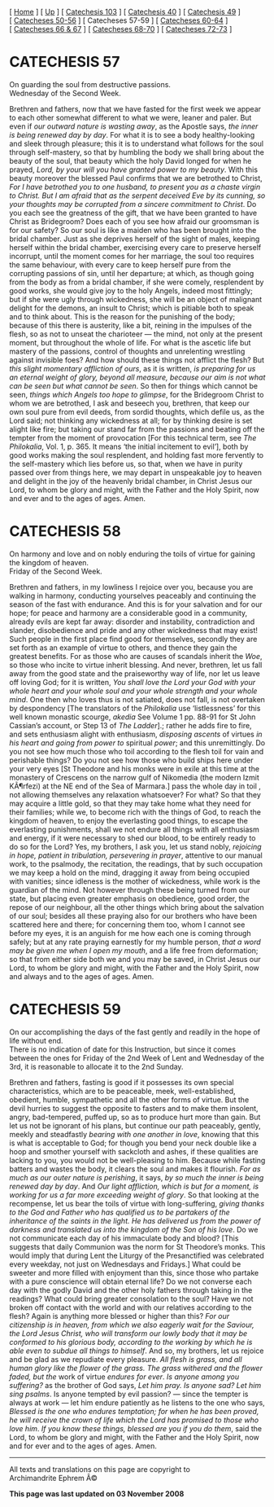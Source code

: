 \[ [Home](index.md) \] \[ [Up](lent.md) \]
\[ [Catechesis 103](catechesis_103.md) \]
\[ [Catechesis 40](ths40.md) \] \[ [Catechesis 49](catechesis_49.md) \]
\[ [Catecheses 50-56](ths50-56.md) \] \[ Catecheses 57-59 \]
\[ [Catecheses 60-64](ths60-64.md) \]
\[ [Catecheses 66 & 67](ths66-67.md) \]
\[ [Catecheses 68-70](ths68-70.md) \]
\[ [Catecheses 72-73](ths72-73.md) \]

CATECHESIS 57
=============

On guarding the soul from destructive passions.\
Wednesday of the Second Week.

Brethren and fathers, now that we have fasted for the first week we
appear to each other somewhat different to what we were, leaner and
paler. But even if *our outward nature is wasting away*, as the Apostle
says, *the inner is being renewed day by day*. For what it is to see a
body healthy-looking and sleek through pleasure; this it is to
understand what follows for the soul through self-mastery, so that by
humbling the body we shall bring about the beauty of the soul, that
beauty which the holy David longed for when he prayed, *Lord, by your
will you have granted power to my beauty*. With this beauty moreover the
blessed Paul confirms that we are betrothed to Christ, *For I have
betrothed you to one husband, to present you as a chaste virgin to
Christ. But I am afraid that as the serpent deceived Eve by its cunning,
so your thoughts may be corrupted from a sincere commitment to Christ*.
Do you each see the greatness of the gift, that we have been granted to
have Christ as Bridegroom? Does each of you see how afraid our groomsman
is for our safety? So our soul is like a maiden who has been brought
into the bridal chamber. Just as she deprives herself of the sight of
males, keeping herself within the bridal chamber, exercising every care
to preserve herself incorrupt, until the moment comes for her marriage,
the soul too requires the same behaviour, with every care to keep
herself pure from the corrupting passions of sin, until her departure;
at which, as though going from the body as from a bridal chamber, if she
were comely, resplendent by good works, she would give joy to the holy
Angels, indeed most fittingly; but if she were ugly through wickedness,
she will be an object of malignant delight for the demons, an insult to
Christ; which is pitiable both to speak and to think about. This is the
reason for the punishing of the body; because of this there is
austerity, like a bit, reining in the impulses of the flesh, so as not
to unseat the charioteer — the mind, not only at the present moment, but
throughout the whole of life. For what is the ascetic life but mastery
of the passions, control of thoughts and unrelenting wrestling against
invisible foes? And how should these things not afflict the flesh? But
*this slight momentary affliction of ours*, as it is written, *is
preparing for us an eternal weight of glory, beyond all measure, because
our aim is not what can be seen but what cannot be seen*. So then for
things which cannot be seen, *things which Angels too hope to glimpse*,
for the Bridegroom Christ to whom we are betrothed, I ask and beseech
you, brethren, that keep our own soul pure from evil deeds, from sordid
thoughts, which defile us, as the Lord said; not thinking any wickedness
at all; for by thinking desire is set alight like fire; but taking our
stand far from the passions and beating off the tempter from the moment
of provocation \[For this technical term, see *The Philokalia*, Vol. 1,
p. 365. It means ‘the initial incitement to evil’\], both by good works
making the soul resplendent, and holding fast more fervently to the
self-mastery which lies before us, so that, when we have in purity
passed over from things here, we may depart in unspeakable joy to heaven
and delight in the joy of the heavenly bridal chamber, in Christ Jesus
our Lord, to whom be glory and might, with the Father and the Holy
Spirit, now and ever and to the ages of ages. Amen.

CATECHESIS 58
=============

On harmony and love and on nobly enduring the toils of virtue for
gaining the kingdom of heaven.\
Friday of the Second Week.

Brethren and fathers, in my lowliness I rejoice over you, because you
are walking in harmony, conducting yourselves peaceably and continuing
the season of the fast with endurance. And this is for your salvation
and for our hope; for peace and harmony are a considerable good in a
community, already evils are kept far away: disorder and instability,
contradiction and slander, disobedience and pride and any other
wickedness that may exist! Such people in the first place find good for
themselves, secondly they are set forth as an example of virtue to
others, and thence they gain the greatest benefits. For as those who are
causes of scandals inherit the *Woe*, so those who incite to virtue
inherit blessing. And never, brethren, let us fall away from the good
state and the praiseworthy way of life, nor let us leave off loving God;
for it is written, *You shall love the Lord your God with your whole
heart and your whole soul and your whole strength and your whole mind*.
One then who loves thus is not satiated, does not fall, is not overtaken
by despondency \[The translators of the *Philokalia* use ‘listlessness’
for this well known monastic scourge, *akedia* See Volume 1 pp. 88-91
for St John Cassian’s account, or Step 13 of *The Ladder*\].; rather he
adds fire to fire, and sets enthusiasm alight with enthusiasm,
*disposing ascents* of virtues *in his heart and going from power to*
spiritual *power*; and this unremittingly. Do you not see how much those
who toil according to the flesh toil for vain and perishable things? Do
you not see how those who build ships here under your very eyes \[St
Theodore and his monks were in exile at this time at the monastery of
Crescens on the narrow gulf of Nikomedia (the modern Izmit KÃ¶rfezi) at
the NE end of the Sea of Marmara.\] pass the whole day in toil , not
allowing themselves any relaxation whatsoever? For what? So that they
may acquire a little gold, so that they may take home what they need for
their families; while we, to become rich with the things of God, to
reach the kingdom of heaven, to enjoy the everlasting good things, to
escape the everlasting punishments, shall we not endure all things with
all enthusiasm and energy, if it were necessary to shed our blood, to be
entirely ready to do so for the Lord? Yes, my brothers, I ask you, let
us stand nobly, *rejoicing in hope, patient in tribulation, persevering
in prayer*, attentive to our manual work, to the psalmody, the
recitation, the readings, that by such occupation we may keep a hold on
the mind, dragging it away from being occupied with vanities; since
idleness is the mother of wickedness, while work is the guardian of the
mind. Not however through these being turned from our state, but placing
even greater emphasis on obedience, good order, the repose of our
neighbour, all the other things which bring about the salvation of our
soul; besides all these praying also for our brothers who have been
scattered here and there; for concerning them too, whom I cannot see
before my eyes, it is an anguish for me how each one is coming through
safely; but at any rate praying earnestly for my humble person, *that a
word may be given me when I open my mouth*, and a life free from
deformation; so that from either side both we and you may be saved, in
Christ Jesus our Lord, to whom be glory and might, with the Father and
the Holy Spirit, now and always and to the ages of ages. Amen.

CATECHESIS 59
=============

On our accomplishing the days of the fast gently and readily in the hope
of life without end.\
There is no indication of date for this Instruction, but since it comes
between the ones for Friday of the 2nd Week of Lent and Wednesday of the
3rd, it is reasonable to allocate it to the 2nd Sunday.

Brethren and fathers, fasting is good if it possesses its own special
characteristics, which are to be peaceable, meek, well-established,
obedient, humble, sympathetic and all the other forms of virtue. But the
devil hurries to suggest the opposite to fasters and to make them
insolent, angry, bad-tempered, puffed up, so as to produce hurt more
than gain. But let us not be ignorant of his plans, but continue our
path peaceably, gently, meekly and steadfastly *bearing with one another
in love*, knowing that this is what is acceptable to God; for though you
bend your neck double like a hoop and smother yourself with sackcloth
and ashes, if these qualities are lacking to you, you would not be
well-pleasing to him. Because while fasting batters and wastes the body,
it clears the soul and makes it flourish. *For as much as our outer
nature is perishing*, it says, *by so much the inner is being renewed
day by day*. And *Our light affliction, which is but for a moment, is
working for us a far more exceeding weight of glory*. So that looking at
the recompense, let us bear the toils of virtue with long-suffering,
*giving thanks to the God and Father who has qualified us to be
partakers of the inheritance of the saints in the light. He has
delivered us from the power of darkness and translated us into the
kingdom of the Son of his love*. Do we not communicate each day of his
immaculate body and blood? \[This suggests that daily Communion was the
norm for St Theodore’s monks. This would imply that during Lent the
Liturgy of the Presanctified was celebrated every weekday, not just on
Wednesdays and Fridays.\] What could be sweeter and more filled with
enjoyment than this, since those who partake with a pure conscience will
obtain eternal life? Do we not converse each day with the godly David
and the other holy fathers through taking in the readings? What could
bring greater consolation to the soul? Have we not broken off contact
with the world and with our relatives according to the flesh? Again is
anything more blessed or higher than this? *For our citizenship is in
heaven, from which we also eagerly wait for the Saviour, the Lord Jesus
Christ, who will transform our lowly body that it may be conformed to
his glorious body, according to the working by which he is able even to
subdue all things to himself*. And so, my brothers, let us rejoice and
be glad as we repudiate every pleasure. *All flesh is grass, and all
human glory like the flower of the grass. The grass withered and the
flower faded, but the* work of virtue *endures for ever*. *Is anyone
among you suffering?* as the brother of God says, *Let him pray. Is
anyone sad? Let him sing psalms*. Is anyone tempted by evil passion? —
since the tempter is always at work — let him endure patiently as he
listens to the one who says, *Blessed is the one who endures temptation;
for when he has been proved, he will receive the crown of life which the
Lord has promised to those who love him*. *If you know these things,
blessed are you if you do them*, said the Lord, to whom be glory and
might, with the Father and the Holy Spirit, now and for ever and to the
ages of ages. Amen. 

------------------------------------------------------------------------

All texts and translations on this page are copyright to\
Archimandrite Ephrem Â©

**This page was last updated on 03 November 2008**
